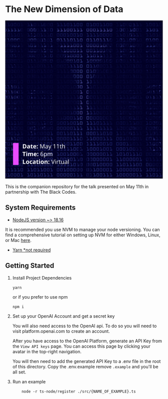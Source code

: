 # The New Dimension of Data

![Promotional Image](./images/promo.gif)

This is the companion repository for the talk presented on May 11th in partnership with The Black Codes.

## System Requirements

- [NodeJS version ~> 18.16](https://nodejs.org/en)

It is recommended you use NVM to manage your node versioning. You can find a comprehensive tutorial on setting up NVM for either Windows, Linux, or Mac [here](https://www.freecodecamp.org/news/node-version-manager-nvm-install-guide/).

- [Yarn \*not required](https://yarnpkg.com/getting-started/install)

## Getting Started

1. Install Project Dependencies

   ```shell
   yarn
   ```

   or if you prefer to use npm

   ```shell
   npm i
   ```

2. Set up your OpenAI Account and get a secret key

   You will also need access to the OpenAI api. To do so you will need to visit platform.openai.com to create an account.

   After you have access to the OpenAI Platform, generate an API Key from the `View API keys` page. You can access this page by clicking your avatar in the top-right navigation.

   You will then need to add the generated API Key to a .env file in the root of this directory. Copy the .env.example remove `.example` and you'll be all set.

3. Run an example

   ```shell
       node -r ts-node/register ./src/{NAME_OF_EXAMPLE}.ts
   ```
